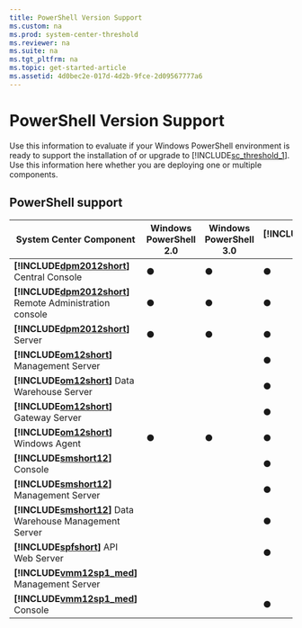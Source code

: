 ```yaml
---
title: PowerShell Version Support
ms.custom: na
ms.prod: system-center-threshold
ms.reviewer: na
ms.suite: na
ms.tgt_pltfrm: na
ms.topic: get-started-article
ms.assetid: 4d0bec2e-017d-4d2b-9fce-2d09567777a6
---
```

# PowerShell Version Support
Use this information to evaluate if your Windows PowerShell environment is ready to support the installation of or upgrade to [!INCLUDE[sc_threshold_1](./Token/sc_threshold_1_md.md)]. Use this information here whether you are deploying one or multiple components.

## PowerShell support

|System Center Component|Windows PowerShell 2.0|Windows PowerShell 3.0|[!INCLUDE[wps_2](./Token/wps_2_md.md)] 4.0|[!INCLUDE[wps_2](./Token/wps_2_md.md)] 5.0|
|---------------------------|--------------------------|--------------------------|-----------------------------------------------|-----------------------------------------------|
|**[!INCLUDE[dpm2012short](./Token/dpm2012short_md.md)]** Central Console|●|●|●|●|
|**[!INCLUDE[dpm2012short](./Token/dpm2012short_md.md)]** Remote Administration console|●|●|●|●|
|**[!INCLUDE[dpm2012short](./Token/dpm2012short_md.md)]** Server|●|●|●|●|
|**[!INCLUDE[om12short](./Token/om12short_md.md)]** Management Server|||●|●|
|**[!INCLUDE[om12short](./Token/om12short_md.md)]** Data Warehouse Server|||●|●|
|**[!INCLUDE[om12short](./Token/om12short_md.md)]** Gateway Server|||●|●|
|**[!INCLUDE[om12short](./Token/om12short_md.md)]** Windows Agent|●|●|●|●|
|**[!INCLUDE[smshort12](./Token/smshort12_md.md)]** Console|||●|●|
|**[!INCLUDE[smshort12](./Token/smshort12_md.md)]** Management Server|||●|●|
|**[!INCLUDE[smshort12](./Token/smshort12_md.md)]** Data Warehouse Management Server|||●|●|
|**[!INCLUDE[spfshort](./Token/spfshort_md.md)]** API Web Server|||●|●|
|**[!INCLUDE[vmm12sp1_med](./Token/vmm12sp1_med_md.md)]** Management Server||||●|
|**[!INCLUDE[vmm12sp1_med](./Token/vmm12sp1_med_md.md)]** Console|||●|●|


